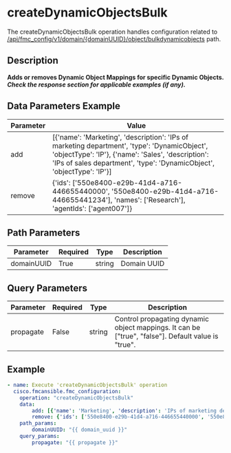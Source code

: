 # createDynamicObjectsBulk

The createDynamicObjectsBulk operation handles configuration related to [/api/fmc_config/v1/domain/{domainUUID}/object/bulkdynamicobjects](/paths//api/fmc_config/v1/domain/{domain_uuid}/object/bulkdynamicobjects.md) path.&nbsp;
## Description
**Adds or removes Dynamic Object Mappings for specific Dynamic Objects. _Check the response section for applicable examples (if any)._**

## Data Parameters Example
| Parameter | Value |
| --------- | -------- |
| add | [{'name': 'Marketing', 'description': 'IPs of marketing department', 'type': 'DynamicObject', 'objectType': 'IP'}, {'name': 'Sales', 'description': 'IPs of sales department', 'type': 'DynamicObject', 'objectType': 'IP'}] |
| remove | {'ids': ['550e8400-e29b-41d4-a716-446655440000', '550e8400-e29b-41d4-a716-446655441234'], 'names': ['Research'], 'agentIds': ['agent007']} |

## Path Parameters
| Parameter | Required | Type | Description |
| --------- | -------- | ---- | ----------- |
| domainUUID | True | string | Domain UUID |

## Query Parameters
| Parameter | Required | Type | Description |
| --------- | -------- | ---- | ----------- |
| propagate | False | string | Control propagating dynamic object mappings. It can be ["true", "false"]. Default value is "true". |

## Example
```yaml
- name: Execute 'createDynamicObjectsBulk' operation
  cisco.fmcansible.fmc_configuration:
    operation: "createDynamicObjectsBulk"
    data:
        add: [{'name': 'Marketing', 'description': 'IPs of marketing department', 'type': 'DynamicObject', 'objectType': 'IP'}, {'name': 'Sales', 'description': 'IPs of sales department', 'type': 'DynamicObject', 'objectType': 'IP'}]
        remove: {'ids': ['550e8400-e29b-41d4-a716-446655440000', '550e8400-e29b-41d4-a716-446655441234'], 'names': ['Research'], 'agentIds': ['agent007']}
    path_params:
        domainUUID: "{{ domain_uuid }}"
    query_params:
        propagate: "{{ propagate }}"

```
